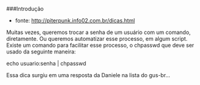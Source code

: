 ###Introdução 
* fonte: http://piterpunk.info02.com.br/dicas.html

Muitas vezes, queremos trocar a senha de um usuário com um comando,
diretamente. Ou queremos automatizar esse processo, em algum script.
Existe um comando para facilitar esse processo, o chpasswd que deve
ser usado da seguinte maneira:

   echo usuario:senha | chpasswd



Essa dica surgiu em uma resposta da Daniele na lista do gus-br... 

 